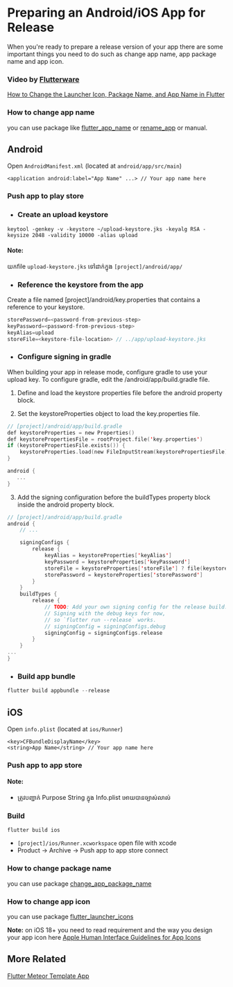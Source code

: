 # Preparing an Android/iOS App for Release

When you're ready to prepare a release version of your app there are some important things you need to do such as change app name, app package name and app icon.

### Video by [Flutterware](https://www.youtube.com/@Flutterware)

[How to Change the Launcher Icon, Package Name, and App Name in Flutter](https://www.youtube.com/watch?v=hiX-SuZ4L40)

### How to change app name

you can use package like [flutter_app_name](https://pub.dev/packages/flutter_app_name) or [rename_app](https://pub.dev/packages/rename_app) or manual.

## **Android**

Open `AndroidManifest.xml` (located at `android/app/src/main`)

```
<application android:label="App Name" ...> // Your app name here
```
### Push app to play store
- ### Create an upload keystore
```
keytool -genkey -v -keystore ~/upload-keystore.jks -keyalg RSA -keysize 2048 -validity 10000 -alias upload
```
#### **Note:** 
យកfile `upload-keystore.jks` ទៅដាក់ក្នុង `[project]/android/app/`
- ### Reference the keystore from the app
Create a file named [project]/android/key.properties that contains a reference to your keystore.
```kotlin
storePassword=<password-from-previous-step>
keyPassword=<password-from-previous-step>
keyAlias=upload
storeFile=<keystore-file-location> // ../app/upload-keystore.jks
```
- ### Configure signing in gradle
When building your app in release mode, configure gradle to use your upload key. To configure gradle, edit the <project>/android/app/build.gradle file.
1. Define and load the keystore properties file before the android property block.

2. Set the keystoreProperties object to load the key.properties file.
```kotlin
// [project]/android/app/build.gradle
def keystoreProperties = new Properties()
def keystorePropertiesFile = rootProject.file('key.properties')
if (keystorePropertiesFile.exists()) {
    keystoreProperties.load(new FileInputStream(keystorePropertiesFile))
}

android {
   ...
}
```
3. Add the signing configuration before the buildTypes property block inside the android property block.
```kotlin
// [project]/android/app/build.gradle
android {
    // ...

    signingConfigs {
        release {
            keyAlias = keystoreProperties['keyAlias']
            keyPassword = keystoreProperties['keyPassword']
            storeFile = keystoreProperties['storeFile'] ? file(keystoreProperties['storeFile']) : null
            storePassword = keystoreProperties['storePassword']
        }
    }
    buildTypes {
        release {
            // TODO: Add your own signing config for the release build.
            // Signing with the debug keys for now,
            // so `flutter run --release` works.
            // signingConfig = signingConfigs.debug
            signingConfig = signingConfigs.release
        }
    }
...
}
```
- ### Build app bundle
```js
flutter build appbundle --release
```
## **iOS**

Open `info.plist` (located at `ios/Runner`)

```
<key>CFBundleDisplayName</key>
<string>App Name</string> // Your app name here
```
### Push app to app store
#### **Note:** 
 - ត្រូវបញ្ជាក់ Purpose String ក្នុង Info.plist អោយបានច្បាស់លាល់
### Build
```
flutter build ios
```
- `[project]/ios/Runner.xcworkspace` open file with xcode
- Product -> Archive -> Push app to app store connect

### How to change package name

you can use package [change_app_package_name](https://pub.dev/packages/change_app_package_name)

### How to change app icon

you can use package [flutter_launcher_icons](https://pub.dev/packages/flutter_launcher_icons)

**Note:** on iOS 18+ you need to read requirement and the way you design your app icon here [Apple Human Interface Guidelines for App Icons](https://developer.apple.com/design/human-interface-guidelines/app-icons#iOS-iPadOS)

## More Related

[Flutter Meteor Template App](/README.md)
